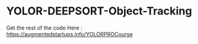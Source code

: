 # YOLOR-DEEPSORT-Object-Tracking

Get the rest of the code Here : https://augmentedstartups.info/YOLORPROCourse
